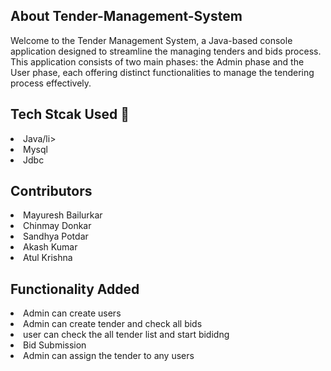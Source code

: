 
## About Tender-Management-System
 Welcome to the Tender Management System, a Java-based console application designed to streamline the managing tenders and bids process. This application consists of two main phases: the Admin phase and the User phase, each offering distinct functionalities to manage the tendering process effectively.

## Tech Stcak Used 🌟
<li>Java/li>
<li>Mysql</li>
<li>Jdbc</li>


## Contributors
<li>Mayuresh Bailurkar</li>
<li>Chinmay Donkar</li>
<li>Sandhya Potdar</li>
<li>Akash Kumar</li>
<li>Atul Krishna</li>

## Functionality Added
<li>Admin can create users</li> 
<li>Admin can create tender and check all bids </li>
<li>user can check the all tender list and start bididng</li>
<li>Bid Submission</li>
<li>Admin can assign the tender to any users</li>





